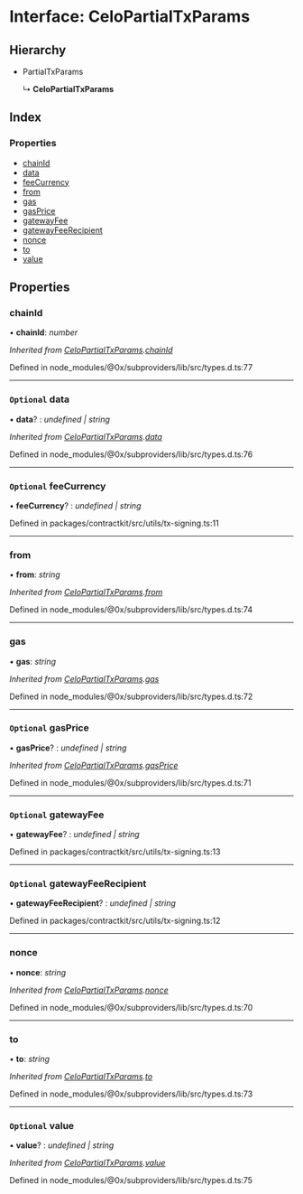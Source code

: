 # Interface: CeloPartialTxParams

## Hierarchy

* PartialTxParams

  ↳ **CeloPartialTxParams**

## Index

### Properties

* [chainId](_utils_tx_signing_.celopartialtxparams.md#chainid)
* [data](_utils_tx_signing_.celopartialtxparams.md#optional-data)
* [feeCurrency](_utils_tx_signing_.celopartialtxparams.md#optional-feecurrency)
* [from](_utils_tx_signing_.celopartialtxparams.md#from)
* [gas](_utils_tx_signing_.celopartialtxparams.md#gas)
* [gasPrice](_utils_tx_signing_.celopartialtxparams.md#optional-gasprice)
* [gatewayFee](_utils_tx_signing_.celopartialtxparams.md#optional-gatewayfee)
* [gatewayFeeRecipient](_utils_tx_signing_.celopartialtxparams.md#optional-gatewayfeerecipient)
* [nonce](_utils_tx_signing_.celopartialtxparams.md#nonce)
* [to](_utils_tx_signing_.celopartialtxparams.md#to)
* [value](_utils_tx_signing_.celopartialtxparams.md#optional-value)

## Properties

###  chainId

• **chainId**: *number*

*Inherited from [CeloPartialTxParams](_utils_tx_signing_.celopartialtxparams.md).[chainId](_utils_tx_signing_.celopartialtxparams.md#chainid)*

Defined in node_modules/@0x/subproviders/lib/src/types.d.ts:77

___

### `Optional` data

• **data**? : *undefined | string*

*Inherited from [CeloPartialTxParams](_utils_tx_signing_.celopartialtxparams.md).[data](_utils_tx_signing_.celopartialtxparams.md#optional-data)*

Defined in node_modules/@0x/subproviders/lib/src/types.d.ts:76

___

### `Optional` feeCurrency

• **feeCurrency**? : *undefined | string*

Defined in packages/contractkit/src/utils/tx-signing.ts:11

___

###  from

• **from**: *string*

*Inherited from [CeloPartialTxParams](_utils_tx_signing_.celopartialtxparams.md).[from](_utils_tx_signing_.celopartialtxparams.md#from)*

Defined in node_modules/@0x/subproviders/lib/src/types.d.ts:74

___

###  gas

• **gas**: *string*

*Inherited from [CeloPartialTxParams](_utils_tx_signing_.celopartialtxparams.md).[gas](_utils_tx_signing_.celopartialtxparams.md#gas)*

Defined in node_modules/@0x/subproviders/lib/src/types.d.ts:72

___

### `Optional` gasPrice

• **gasPrice**? : *undefined | string*

*Inherited from [CeloPartialTxParams](_utils_tx_signing_.celopartialtxparams.md).[gasPrice](_utils_tx_signing_.celopartialtxparams.md#optional-gasprice)*

Defined in node_modules/@0x/subproviders/lib/src/types.d.ts:71

___

### `Optional` gatewayFee

• **gatewayFee**? : *undefined | string*

Defined in packages/contractkit/src/utils/tx-signing.ts:13

___

### `Optional` gatewayFeeRecipient

• **gatewayFeeRecipient**? : *undefined | string*

Defined in packages/contractkit/src/utils/tx-signing.ts:12

___

###  nonce

• **nonce**: *string*

*Inherited from [CeloPartialTxParams](_utils_tx_signing_.celopartialtxparams.md).[nonce](_utils_tx_signing_.celopartialtxparams.md#nonce)*

Defined in node_modules/@0x/subproviders/lib/src/types.d.ts:70

___

###  to

• **to**: *string*

*Inherited from [CeloPartialTxParams](_utils_tx_signing_.celopartialtxparams.md).[to](_utils_tx_signing_.celopartialtxparams.md#to)*

Defined in node_modules/@0x/subproviders/lib/src/types.d.ts:73

___

### `Optional` value

• **value**? : *undefined | string*

*Inherited from [CeloPartialTxParams](_utils_tx_signing_.celopartialtxparams.md).[value](_utils_tx_signing_.celopartialtxparams.md#optional-value)*

Defined in node_modules/@0x/subproviders/lib/src/types.d.ts:75
